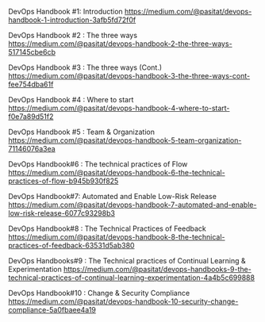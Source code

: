 DevOps Handbook #1: Introduction
https://medium.com/@pasitat/devops-handbook-1-introduction-3afb5fd72f0f

DevOps Handbook #2 : The three ways
https://medium.com/@pasitat/devops-handbook-2-the-three-ways-517145cbe6cb

DevOps Handbook #3 : The three ways (Cont.)
https://medium.com/@pasitat/devops-handbook-3-the-three-ways-cont-fee754dba61f

DevOps Handbook #4 : Where to start
https://medium.com/@pasitat/devops-handbook-4-where-to-start-f0e7a89d51f2

DevOps Handbook #5 : Team & Organization
https://medium.com/@pasitat/devops-handbook-5-team-organization-71146076a3ea

DevOps Handbook#6 : The technical practices of Flow
https://medium.com/@pasitat/devops-handbook-6-the-technical-practices-of-flow-b945b930f825

DevOps Handbook#7: Automated and Enable Low-Risk Release
https://medium.com/@pasitat/devops-handbook-7-automated-and-enable-low-risk-release-6077c93298b3

DevOps Handbook#8 : The Technical Practices of Feedback
https://medium.com/@pasitat/devops-handbook-8-the-technical-practices-of-feedback-63531d5ab380

DevOps Handbooks#9 : The Technical practices of Continual Learning & Experimentation
https://medium.com/@pasitat/devops-handbooks-9-the-technical-practices-of-continual-learning-experimentation-4a4b5c699888

DevOps Handbook#10 : Change & Security Compliance
https://medium.com/@pasitat/devops-handbook-10-security-change-compliance-5a0fbaee4a19

